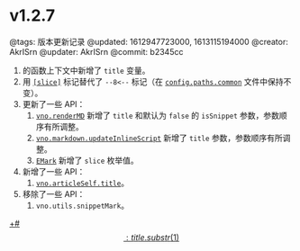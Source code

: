 # v1.2.7

@tags: 版本更新记录
@updated: 1612947723000, 1613115194000
@creator: AkrISrn
@updater: AkrISrn
@commit: b2345cc

1. [](/zh/docs/inline-script.md "#")的函数上下文中新增了 `title` 变量。
1. 用 [`[slice]`](/zh/docs/slice.md "#") 标记替代了 `--8<--` 标记（在 [`config.paths.common`](/zh/docs/conf-paths.md "#") 文件中保持不变）。
1. 更新了一些 API：
    1. [`vno.renderMD`](/zh/api/vno.md "#") 新增了 `title` 和默认为 `false` 的 `isSnippet` 参数，参数顺序有所调整。
    1. [`vno.markdown.updateInlineScript`](/zh/api/markdown.md "#") 新增了 `title` 参数，参数顺序有所调整。
    1. [`EMark`](/zh/api/enums.md "#") 新增了 `slice` 枚举值。
1. 新增了一些 API：
    1. [`vno.articleSelf.title`](/zh/api/articleSelf.md "#")。
1. 移除了一些 API：
    1. `vno.utils.snippetMark`。

[+#$$: title.substr(1) $$](/zh/releases/download.md)
